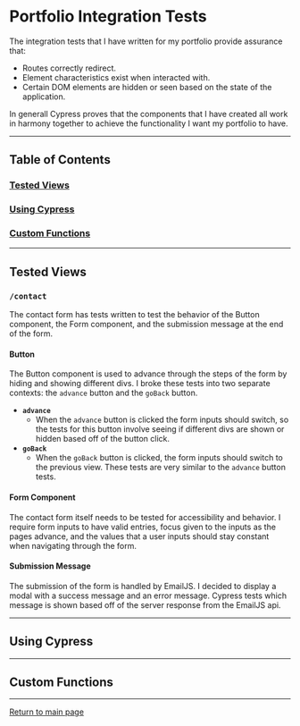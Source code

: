 # Portfolio Integration Tests

The integration tests that I have written for my portfolio provide assurance that:

- Routes correctly redirect.
- Element characteristics exist when interacted with.
- Certain DOM elements are hidden or seen based on the state of the application.

In generall Cypress proves that the components that I have created all work in harmony together to achieve the functionality I want my portfolio to have.

___

## Table of Contents

### [Tested Views](#tested-views)

### [Using Cypress](#using-cypress)

### [Custom Functions](#custom-functions)

___

## Tested Views

### `/contact`

The contact form has tests written to test the behavior of the Button component, the Form component, and the submission message at the end of the form.

#### Button

The Button component is used to advance through the steps of the form by hiding and showing different divs. I broke these tests into two separate contexts: the `advance` button and the `goBack` button.

- **`advance`**
  - When the `advance` button is clicked the form inputs should switch, so the tests for this button involve seeing if different divs are shown or hidden based off of the button click.
- **`goBack`**
  - When the `goBack` button is clicked, the form inputs should switch to the previous view. These tests are very similar to the `advance` button tests.

#### Form Component

The contact form itself needs to be tested for accessibility and behavior. I require form inputs to have valid entries, focus given to the inputs as the pages advance, and the values that a user inputs should stay constant when navigating through the form.

#### Submission Message

The submission of the form is handled by EmailJS. I decided to display a modal with a success message and an error message. Cypress tests which message is shown based off of the server response from the EmailJS api.

___

## Using Cypress

___

## Custom Functions

___

[Return to main page](/README.md)
